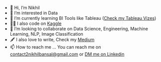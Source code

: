 - 👋 Hi, I’m Nikhil
- 👀 I’m interested in Data
- 🌱 I’m currently learning BI Tools like Tableau ([Check my Tableau Vizes](https://public.tableau.com/app/profile/nikhil.bansal5133/vizzes))
- 👨‍💻 I also code on [Kaggle](https://www.kaggle.com/bansalnikhil21)
- 💞️ I’m looking to collaborate on Data Science, Engineering, Machine Learning, NLP, Image Classification
- :fountain_pen: I also love to write, Check my [Medium](https://medium.com/@contact2nikhilbansal)
- 📫 How to reach me ... You can reach me on contact2nikhilbansal@gmail.com or [DM me on Linkedin](https://www.linkedin.com/in/nikhil-bansal21/)
 

<!---
nikhilbansal23/nikhilbansal23 is a ✨ special ✨ repository because its `README.md` (this file) appears on your GitHub profile.
You can click the Preview link to take a look at your changes.
--->
